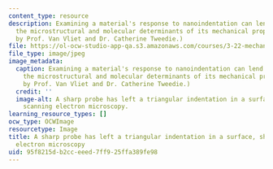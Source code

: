 ```yaml
---
content_type: resource
description: Examining a material's response to nanoindentation can lend insight to
  the microstructural and molecular determinants of its mechanical properties. (Image
  by Prof. Van Vliet and Dr. Catherine Tweedie.)
file: https://ol-ocw-studio-app-qa.s3.amazonaws.com/courses/3-22-mechanical-behavior-of-materials-spring-2008/95f8215db2cceeed7ff925ffa389fe98_3-22s08.jpg
file_type: image/jpeg
image_metadata:
  caption: Examining a material's response to nanoindentation can lend insight to
    the microstructural and molecular determinants of its mechanical properties. (Image
    by Prof. Van Vliet and Dr. Catherine Tweedie.)
  credit: ''
  image-alt: A sharp probe has left a triangular indentation in a surface, shown using
    scanning electron microscopy.
learning_resource_types: []
ocw_type: OCWImage
resourcetype: Image
title: A sharp probe has left a triangular indentation in a surface, shown using scanning
  electron microscopy
uid: 95f8215d-b2cc-eeed-7ff9-25ffa389fe98
---
```

